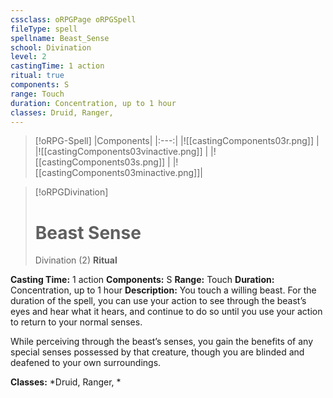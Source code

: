 ```yaml
---
cssclass: oRPGPage oRPGSpell
fileType: spell
spellname: Beast_Sense
school: Divination
level: 2
castingTime: 1 action
ritual: true
components: S
range: Touch
duration: Concentration, up to 1 hour
classes: Druid, Ranger,
---
```

> [!oRPG-Spell]
> |Components|
> |:---:|
> |![[castingComponents03r.png]] |
> |![[castingComponents03vinactive.png]] |
> |![[castingComponents03s.png]] |
> |![[castingComponents03minactive.png]]|

> [!oRPGDivination]
>#  Beast Sense
> Divination  (2)
> **Ritual**

**Casting Time:** 1 action
**Components:** S
**Range:** Touch
**Duration:**  Concentration, up to 1 hour
**Description:**
You touch a willing beast. For the duration of the spell, you can use your action to see through the beast’s eyes and hear what it hears, and continue to do so until you use your action to return to your normal senses.



 While perceiving through the beast’s senses, you gain the benefits of any special senses possessed by that creature, though you are blinded and deafened to your own surroundings.



**Classes:**  *Druid, Ranger, *


